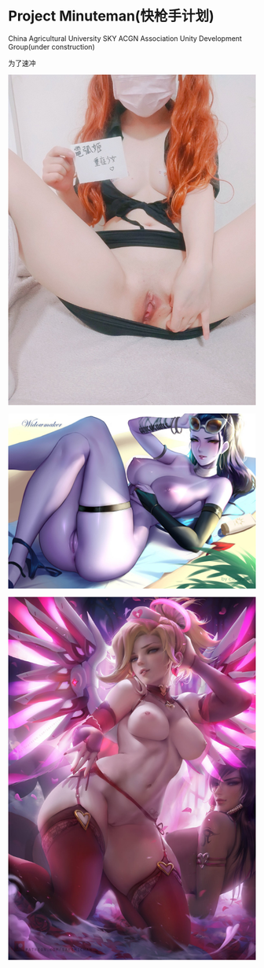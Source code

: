 # Project Minuteman(快枪手计划)

China Agricultural University SKY ACGN Association Unity Development Group(under construction)

为了速冲

![Scheme](1981171040.jpg)

![Scheme](213060723.jpg)

![Scheme](1823592764.jpg)
